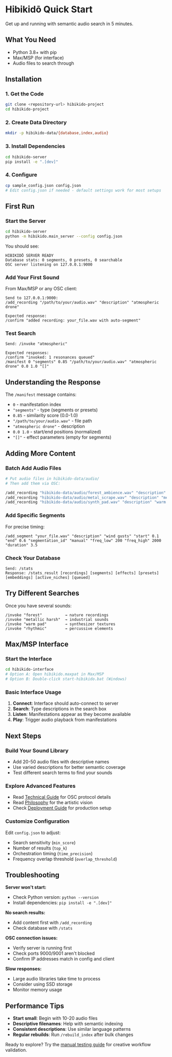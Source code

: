# Hibikidō Quick Start

Get up and running with semantic audio search in 5 minutes.

## What You Need

- Python 3.8+ with pip
- Max/MSP (for interface)
- Audio files to search through

## Installation

### 1. Get the Code
```bash
git clone <repository-url> hibikido-project
cd hibikido-project
```

### 2. Create Data Directory
```bash
mkdir -p hibikido-data/{database,index,audio}
```

### 3. Install Dependencies
```bash
cd hibikido-server
pip install -e ".[dev]"
```

### 4. Configure
```bash
cp sample_config.json config.json
# Edit config.json if needed - default settings work for most setups
```

## First Run

### Start the Server
```bash
cd hibikido-server
python -m hibikido.main_server --config config.json
```

You should see:
```
HIBIKIDŌ SERVER READY
Database stats: 0 segments, 0 presets, 0 searchable
OSC server listening on 127.0.0.1:9000
```

### Add Your First Sound
From Max/MSP or any OSC client:

```
Send to 127.0.0.1:9000:
/add_recording "/path/to/your/audio.wav" "description" "atmospheric drone"

Expected response:  
/confirm "added recording: your_file.wav with auto-segment"
```

### Test Search
```
Send: /invoke "atmospheric"

Expected responses:
/confirm "invoked: 1 resonances queued"
/manifest 0 "segments" 0.85 "/path/to/your/audio.wav" "atmospheric drone" 0.0 1.0 "[]"
```

## Understanding the Response

The `/manifest` message contains:
- `0` - manifestation index
- `"segments"` - type (segments or presets)  
- `0.85` - similarity score (0.0-1.0)
- `"/path/to/your/audio.wav"` - file path
- `"atmospheric drone"` - description
- `0.0 1.0` - start/end positions (normalized)
- `"[]"` - effect parameters (empty for segments)

## Adding More Content

### Batch Add Audio Files
```bash
# Put audio files in hibikido-data/audio/
# Then add them via OSC:

/add_recording "hibikido-data/audio/forest_ambience.wav" "description" "forest wind through trees"
/add_recording "hibikido-data/audio/metal_scrape.wav" "description" "metallic scraping industrial"
/add_recording "hibikido-data/audio/synth_pad.wav" "description" "warm analog synthesizer pad"
```

### Add Specific Segments
For precise timing:
```
/add_segment "your_file.wav" "description" "wind gusts" "start" 0.1 "end" 0.6 "segmentation_id" "manual" "freq_low" 200 "freq_high" 2000 "duration" 3.5
```

### Check Your Database
```
Send: /stats
Response: /stats_result [recordings] [segments] [effects] [presets] [embeddings] [active_niches] [queued]
```

## Try Different Searches

Once you have several sounds:

```
/invoke "forest"          → nature recordings
/invoke "metallic harsh"  → industrial sounds  
/invoke "warm pad"        → synthesizer textures
/invoke "rhythmic"        → percussive elements
```

## Max/MSP Interface

### Start the Interface
```bash
cd hibikido-interface
# Option A: Open hibikido.maxpat in Max/MSP
# Option B: Double-click start-hibikido.bat (Windows)
```

### Basic Interface Usage
1. **Connect**: Interface should auto-connect to server
2. **Search**: Type descriptions in the search box
3. **Listen**: Manifestations appear as they become available
4. **Play**: Trigger audio playback from manifestations

## Next Steps

### Build Your Sound Library
- Add 20-50 audio files with descriptive names
- Use varied descriptions for better semantic coverage
- Test different search terms to find your sounds

### Explore Advanced Features  
- Read [Technical Guide](TECHNICAL_GUIDE.md) for OSC protocol details
- Read [Philosophy](PHILOSOPHY.md) for the artistic vision
- Check [Deployment Guide](../DEPLOYMENT_GUIDE.md) for production setup

### Customize Configuration
Edit `config.json` to adjust:
- Search sensitivity (`min_score`)
- Number of results (`top_k`)  
- Orchestration timing (`time_precision`)
- Frequency overlap threshold (`overlap_threshold`)

## Troubleshooting

**Server won't start:**
- Check Python version: `python --version`
- Install dependencies: `pip install -e ".[dev]"`

**No search results:**
- Add content first with `/add_recording`
- Check database with `/stats`

**OSC connection issues:**
- Verify server is running first
- Check ports 9000/9001 aren't blocked
- Confirm IP addresses match in config and client

**Slow responses:**
- Large audio libraries take time to process
- Consider using SSD storage
- Monitor memory usage

## Performance Tips

- **Start small**: Begin with 10-20 audio files
- **Descriptive filenames**: Help with semantic indexing
- **Consistent descriptions**: Use similar language patterns
- **Regular rebuilds**: Run `/rebuild_index` after bulk changes

Ready to explore? Try the [manual testing guide](../hibikido-server/tests/manual_testing.md) for creative workflow validation.